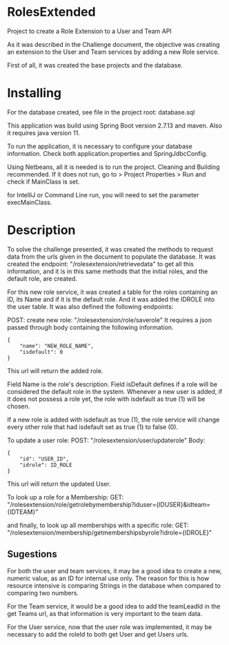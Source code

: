 # RolesExtended
Project to create a Role Extension to a User and Team API

As it was described in the Challenge document, the objective was creating an extension to the User and Team services by adding a new Role service.

First of all, it was created the base projects and the database.

# Installing

For the database created, see file in the project root: database.sql

This application was build using Spring Boot version 2.7.13 and maven.
Also it requires java version 11.

To run the application, it is necessary to configure your database information.
Check both application.properties and SpringJdbcConfig.

Using Netbeans, all it is needed is to run the project. Cleaning and Building recommended.
If it does not run, go to > Project Properties > Run and check if MainClass is set.

for IntelliJ or Command Line run, you will need to set the parameter execMainClass.

# Description

To solve the challenge presented, it was created the methods to request data from the urls given in the document to populate the database. 
It was created the endpoint: "/rolesextension/retrievedata" to get all this information, and it is in this same methods that the initial roles, and the default role, are created.

For this new role service, it was created a table for the roles containing an ID, its Name and if it is the default role. 
And it was added the IDROLE into the user table.
It was also defined the following endpoints:

POST: create new role: "/rolesextension/role/saverole"
It requires a json passed through body containing the following information.

```
{
	"name": "NEW_ROLE_NAME",
	"isdefault": 0
}
```

This url will return the added role.

Field Name is the role's description.
Field isDefault defines if a role will be considered the default role in the system.
Whenever a new user is added, if it does not possess a role yet, the role with isdefault as true (1) will be chosen.

If a new role is added with isdefault as true (1), the role service will change every other role that had isdefault set as true (1) to false (0).

To update a user role:
POST: "/rolesextension/user/updaterole"
Body: 

```
{
	"id": "USER_ID",
	"idrole": ID_ROLE
}
```

This url will return the updated User.

To look up a role for a Membership:
GET: "/rolesextension/role/getrolebymembership?iduser={IDUSER}&idteam={IDTEAM}"

and finally, to look up all memberships with a specific role:
GET: "/rolesextension/membership/getmembershipsbyrole?idrole={IDROLE}"

## Sugestions 

For both the user and team services, it may be a good idea to create a new, numeric value, as an ID for internal use only.
The reason for this is how resource intensive is comparing Strings in the database when compared to comparing two numbers.

For the Team service, it would be a good idea to add the teamLeadId in the get Teams url, as that information is very important to the team data.

For the User service, now that the user role was implemented, it may be necessary to add the roleId to both get User and get Users urls.

